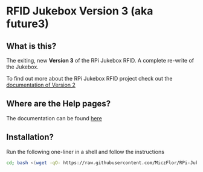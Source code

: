 # RFID Jukebox Version 3 (aka future3)

## What is this?

The exiting, new **Version 3** of the RPi Jukebox RFID. A complete re-write of the Jukebox.

To find out more about the RPi Jukebox RFID
project check out the [documentation of Version 2](<https://github.com/MiczFlor/RPi-Jukebox-RFID>)

## Where are the Help pages?

The documentation can be found [here](./documentation/README.md)

## Installation?

Run the following one-liner in a shell and follow the instructions

~~~bash
cd; bash <(wget -qO- https://raw.githubusercontent.com/MiczFlor/RPi-Jukebox-RFID/future3/develop/installation/install-jukebox.sh)
~~~
